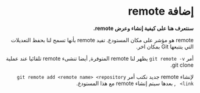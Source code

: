 <div  dir="rtl">

# إضافة remote

**سنتعرف هنا على كيفية إنشاء وعرض remote.**

remote هو مؤشر على مكان المستودع.
تفيد remote بأنها تسمح لنا بحفظ التعديلات التي يتتبعها Git بمكان اخر.

أمر `git remote -v` يظهر لنا remote المتوفرة, أيضا تنشىء remote تلقائيا عند عملية git clone.

لإنشاء remote جديد نكتب أمر `git remote add <remote name> <repository link> ` , بعدها سيتم إنشاء remote مع هذا المستودع.


 </div>